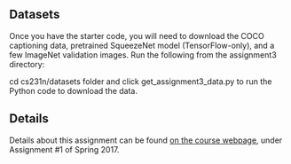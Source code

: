 ## Datasets
Once you have the starter code, you will need to download the COCO captioning data, pretrained SqueezeNet model (TensorFlow-only), and a few ImageNet validation images. Run the following from the assignment3 directory:

cd cs231n/datasets folder and click get_assignment3_data.py to run the Python code to download the data.

## Details
Details about this assignment can be found [on the course webpage](http://cs231n.github.io/), under Assignment #1 of Spring 2017.

